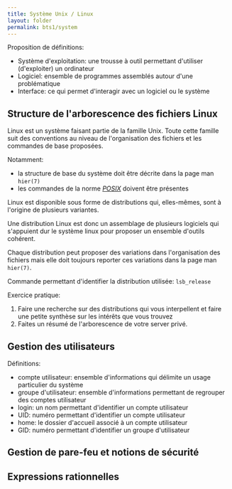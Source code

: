 ```yaml
---
title: Système Unix / Linux
layout: folder
permalink: bts1/system
---
```


Proposition de définitions:

- Système d'exploitation: une trousse à outil permettant d'utiliser
  (d'exploiter) un ordinateur
- Logiciel: ensemble de programmes assemblés autour d'une problématique
- Interface: ce qui permet d'interagir avec un logiciel ou le système

## Structure de l'arborescence des fichiers Linux

Linux est un système faisant partie de la famille Unix. Toute cette famille
suit des conventions au niveau de l'organisation des fichiers et les
commandes de base proposées.

Notamment:

- la structure de base du système doit être décrite dans la page man
  `hier(7)`
- les commandes de la norme [*POSIX*](https://fr.wikipedia.org/wiki/POSIX)
  doivent être présentes

Linux est disponible sous forme de distributions qui, elles-mêmes, sont à
l'origine de plusieurs variantes.

Une distribution Linux est donc un assemblage de plusieurs logiciels qui
s'appuient dur le système linux pour proposer un ensemble d'outils
cohérent.

Chaque distribution peut proposer des variations dans l'organisation des
fichiers mais elle doit toujours reporter ces variations dans la page man
`hier(7)`.

Commande permettant d'identifier la distribution utilisée: `lsb_release`

Exercice pratique:

1. Faire une recherche sur des distributions qui vous interpellent et faire
   une petite synthèse sur les intérêts que vous trouvez
2. Faites un résumé de l'arborescence de votre server privé.

## Gestion des utilisateurs

Définitions:
- compte utilisateur: ensemble d'informations qui délimite un usage
  particulier du système
- groupe d'utilisateur: ensemble d'informations permettant de regrouper des
  comptes utilisateur
- login: un nom permettant d'identifier un compte utilisateur
- UID: numéro permettant d'identifier un compte utilisateur
- home: le dossier d'accueil associé à un compte utilisateur
- GID: numéro permettant d'identifier un groupe d'utilisateur

## Gestion de pare-feu et notions de sécurité

## Expressions rationnelles
